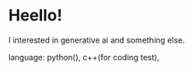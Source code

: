 Heello!
======
I interested in generative ai and something else.

language: python(), c++(for coding test),

